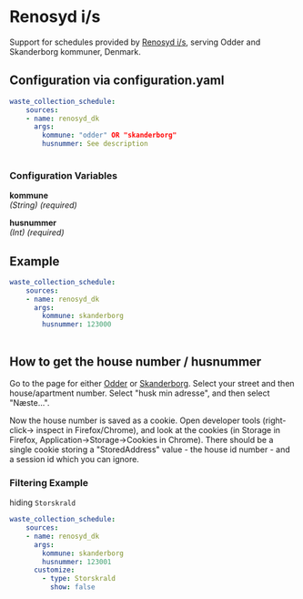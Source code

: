 # Renosyd i/s

Support for schedules provided by [Renosyd i/s](https://renosyd.dk/), serving Odder and Skanderborg kommuner, Denmark.

## Configuration via configuration.yaml

```yaml
waste_collection_schedule:
    sources:
    - name: renosyd_dk
      args:
        kommune: "odder" OR "skanderborg"
        husnummer: See description
        
```

### Configuration Variables

**kommune**  
*(String) (required)*

**husnummer**  
*(Int) (required)*

## Example

```yaml
waste_collection_schedule:
    sources:
    - name: renosyd_dk
      args:
        kommune: skanderborg
        husnummer: 123000
        
```

## How to get the house number / husnummer

Go to the page for either [Odder](https://odder.netdialog.renosyd.dk/citizen/) or [Skanderborg](https://skanderborg.netdialog.renosyd.dk/citizen/). Select your street and then house/apartment number. Select "husk min adresse", and then select "Næste...".

Now the house number is saved as a cookie. Open developer tools (right-click-> inspect in Firefox/Chrome), and look at the cookies (in Storage in Firefox, Application->Storage->Cookies in Chrome). There should be a single cookie storing a "StoredAddress" value - the house id number - and a session id which you can ignore.

### Filtering Example

hiding `Storskrald`

```yaml
waste_collection_schedule:
    sources:
    - name: renosyd_dk
      args:
        kommune: skanderborg
        husnummer: 123001
      customize:
        - type: Storskrald
          show: false
        
```
